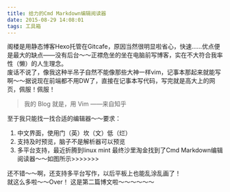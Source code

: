 ```yaml
---
title: 给力的Cmd Markdown编辑阅读器
date: 2015-08-29 14:08:01
tags: 工具箱
---
```

阁楼是用静态博客Hexo托管在Gitcafe，原因当然很明显啦省心，快速......优点便是最大的缺点——没有后台～～正襟危坐的坐在电脑前写博客，实在不大符合我率性（懒）的人生理念。  
废话不说了，像我这种半吊子自然不能像那些大神一样vim，记事本那起来就能写啊～～据说现在前端都不用DW了，直接在记事本写代码，写完就是高大上的网页，佩服！佩服！   

> 我的 Blog 就是，用 Vim ——来自知乎

至于我只能找一找合适的编辑器～～要求：

 1. 中文界面，使用门（英）坎（文）低（烂）
 2. 支持及时预览，脑子不是解析器可以预览
 3. 多平台支持，最近折腾到linux mint
 最终沙里淘金找到了Cmd Markdown编辑阅读器～～如图所示>>>>>>> 
<!-- more --> 
  还不错～～啊，还支持多平台写作，以后平板上也能乱涂乱画了！  
就这么多啦～～Over！
这是第二篇博文啦～～～～～～